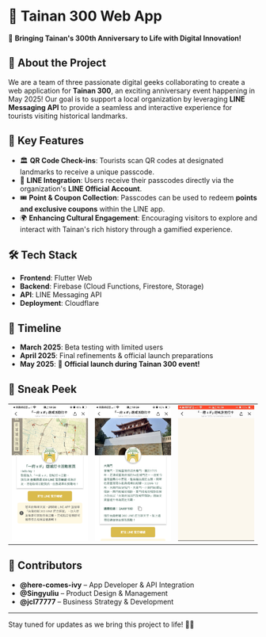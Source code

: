 # 🎉 Tainan 300 Web App

🚀 **Bringing Tainan's 300th Anniversary to Life with Digital Innovation!**

## 📌 About the Project
We are a team of three passionate digital geeks collaborating to create a web application for **Tainan 300**, an exciting anniversary event happening in May 2025! Our goal is to support a local organization by leveraging **LINE Messaging API** to provide a seamless and interactive experience for tourists visiting historical landmarks.

## 🎯 Key Features
- 🏛️ **QR Code Check-ins**: Tourists scan QR codes at designated landmarks to receive a unique passcode.
- 💬 **LINE Integration**: Users receive their passcodes directly via the organization's **LINE Official Account**.
- 🎟️ **Point & Coupon Collection**: Passcodes can be used to redeem **points and exclusive coupons** within the LINE app.
- 🌍 **Enhancing Cultural Engagement**: Encouraging visitors to explore and interact with Tainan's rich history through a gamified experience.

## 🛠️ Tech Stack
- **Frontend**: Flutter Web
- **Backend**: Firebase (Cloud Functions, Firestore, Storage)
- **API**: LINE Messaging API
- **Deployment**: Cloudflare

## 📅 Timeline
- **March 2025**: Beta testing with limited users
- **April 2025**: Final refinements & official launch preparations
- **May 2025**: 🎊 **Official launch during Tainan 300 event!**

## 👀 Sneak Peek
<table>
  <tr>
    <td><img src="readme_images/welcomePage.PNG" width="200"></td>
    <td><img src="readme_images/demoLandmarkPage.PNG" width="200"></td>
    <td><img src="readme_images/demo.gif" width="200"></td>
  </tr>
</table>


## 🤝 Contributors
- **@here-comes-ivy** – App Developer & API Integration
- **@Singyuliu** – Product Design & Management
- **@jcl77777** – Business Strategy & Development

---


Stay tuned for updates as we bring this project to life! 🎊🥳
